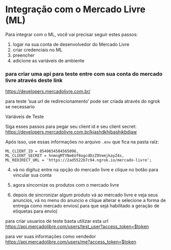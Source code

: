 # Integração com o Mercado Livre (ML)

Para integrar com o ML, você vai precisar seguir estes passos:

1. logar na sua conta de desenvolvedor do Mercado Livre
2. criar credenciais no ML
3. preencher
4. adicione as variáveis de ambiente

### para criar uma api para teste entre com sua conta do mercado livre através deste link

https://developers.mercadolivre.com.br/

para teste ‘sua url de redirecionamento’ pode ser criada através do ngrok se necessario

Variáveis de Teste

Siga esses passos para pegar seu client id e seu client secret: https://developers.mercadolivre.com.br/kjashdkhjbashjkbdjaw

Após isso, use essas informações no arquivo `.env` que fica na pasta raíz:

```text
ML_CLIENT_ID = 8549654584565096,
ML_CLIENT_SECRET = hnmngMTYNe6Uf8ogcdDzZ9VemjkayZ4s,
ML_REDIRECT_URL = 'https://2ad5522b7c94.ngrok.io/mercado-livre';
```

4. vá no digituz entre na opção do mercado livre e clique no botão para vincular sua conta

5. agora sincornize os produtos com o mercado livre

6. depois de sincronizar algum produto vá ao mercado livre e veja seus anuncios, vá no menu do anuncio e clique alterar e selecione a forma de entrega como mercado envios( para que sejá habilitado a geração de etiquetas para envio)

para criar usuarios de teste basta utilizar esta url
https://api.mercadolibre.com/users/test_user?access_token=$token

para ver suas informações como vendedor
https://api.mercadolibre.com/users/me?access_token=$token
